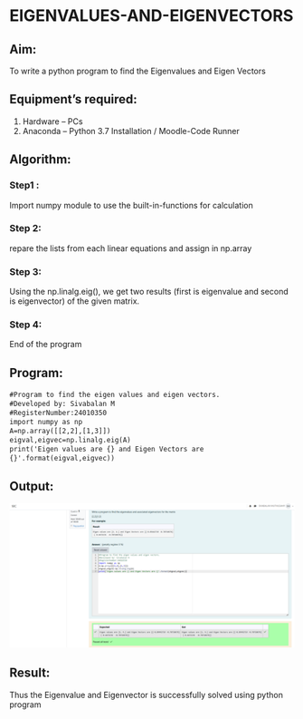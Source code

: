 # EIGENVALUES-AND-EIGENVECTORS
## Aim:
To write a python program to find the Eigenvalues and Eigen Vectors
## Equipment’s required:
1. 	Hardware – PCs
2. 	Anaconda – Python 3.7 Installation / Moodle-Code Runner
## Algorithm:
### Step1 :
 Import numpy module to use the built-in-functions for calculation
### Step 2:
repare the lists from each linear equations and assign in np.array
### Step 3: 
Using the np.linalg.eig(),  we get two results (first is eigenvalue and second is eigenvector) of the given matrix.
### Step 4: 
End of the program
## Program:
~~~
#Program to find the eigen values and eigen vectors.
#Developed by: Sivabalan M
#RegisterNumber:24010350
import numpy as np
A=np.array([[2,2],[1,3]])
eigval,eigvec=np.linalg.eig(A)
print('Eigen values are {} and Eigen Vectors are {}'.format(eigval,eigvec))
~~~
## Output:
![Output](<Screenshot 2024-10-27 213921.png>)
## Result:
Thus the Eigenvalue and Eigenvector is successfully solved using python program
